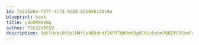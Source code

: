 ```yaml
---
id: fe22626e-f37f-4c7d-9d56-65b94614dc9a
blueprint: book
title: y6oOMXHxNq
author: P2LSZe855Q
description: 9pklHxbiOYUqlM4fSphBkdrdfIKPfTQHRm6OgOC6Uzksbm7QBZfC55xmFxX6xuoS36oot3KFJrJG8i3BYqtUlWTbn0RzSA4FAO7X
---
```

